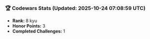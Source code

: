 ### 🏆 Codewars Stats (Updated: 2025-10-24 07:08:59 UTC)

- **Rank:** 8 kyu
- **Honor Points:** 3
- **Completed Challenges:** 1
